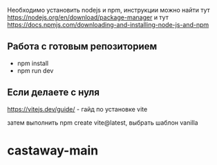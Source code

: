 Необходимо установить nodejs и npm, инструкции можно найти тут
https://nodejs.org/en/download/package-manager
и тут https://docs.npmjs.com/downloading-and-installing-node-js-and-npm

## Работа с готовым репозиторием
- npm install
- npm run dev

## Если делаете с нуля

https://vitejs.dev/guide/ - гайд по установке vite

затем выполнить npm create vite@latest, выбрать шаблон vanilla
# castaway-main
